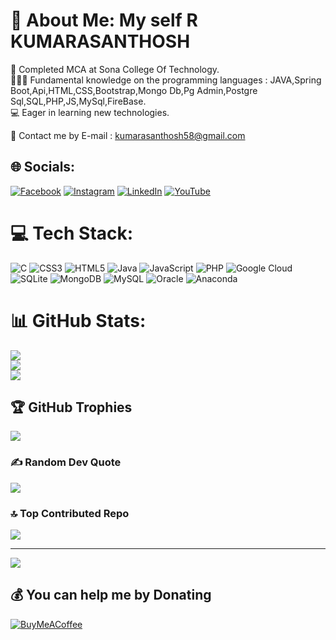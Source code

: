 # 💫 About Me: My self R KUMARASANTHOSH
  🌱 Completed MCA at Sona College Of Technology.<br> 👨🏻‍💻 Fundamental knowledge on the programming languages : JAVA,Spring Boot,Api,HTML,CSS,Bootstrap,Mongo Db,Pg Admin,Postgre Sql,SQL,PHP,JS,MySql,FireBase. <br>  💻 Eager in learning new technologies.
  
💬 Contact me  by E-mail : kumarasanthosh58@gmail.com


## 🌐 Socials:
[![Facebook](https://img.shields.io/badge/Facebook-%231877F2.svg?logo=Facebook&logoColor=white)](https://facebook.com/kumarasanthosh.santhosh) [![Instagram](https://img.shields.io/badge/Instagram-%23E4405F.svg?logo=Instagram&logoColor=white)](https://instagram.com/kumarasanthosh_rks) [![LinkedIn](https://img.shields.io/badge/LinkedIn-%230077B5.svg?logo=linkedin&logoColor=white)](https://linkedin.com/in/kumarasanthosh) [![YouTube](https://img.shields.io/badge/YouTube-%23FF0000.svg?logo=YouTube&logoColor=white)](https://youtube.com/@tamilkings3525) 

# 💻 Tech Stack:
![C](https://img.shields.io/badge/c-%2300599C.svg?style=plastic&logo=c&logoColor=white) ![CSS3](https://img.shields.io/badge/css3-%231572B6.svg?style=plastic&logo=css3&logoColor=white) ![HTML5](https://img.shields.io/badge/html5-%23E34F26.svg?style=plastic&logo=html5&logoColor=white) ![Java](https://img.shields.io/badge/java-%23ED8B00.svg?style=plastic&logo=java&logoColor=white) ![JavaScript](https://img.shields.io/badge/javascript-%23323330.svg?style=plastic&logo=javascript&logoColor=%23F7DF1E) ![PHP](https://img.shields.io/badge/php-%23777BB4.svg?style=plastic&logo=php&logoColor=white) ![Google Cloud](https://img.shields.io/badge/Google%20Cloud-%234285F4.svg?style=plastic&logo=google-cloud&logoColor=white) ![SQLite](https://img.shields.io/badge/sqlite-%2307405e.svg?style=plastic&logo=sqlite&logoColor=white) ![MongoDB](https://img.shields.io/badge/MongoDB-%234ea94b.svg?style=plastic&logo=mongodb&logoColor=white) ![MySQL](https://img.shields.io/badge/mysql-%2300f.svg?style=plastic&logo=mysql&logoColor=white) ![Oracle](https://img.shields.io/badge/Oracle-F80000?style=plastic&logo=oracle&logoColor=white) ![Anaconda](https://img.shields.io/badge/Anaconda-%2344A833.svg?style=plastic&logo=anaconda&logoColor=white)
# 📊 GitHub Stats:
![](https://github-readme-stats.vercel.app/api?username=kumaraSanthosh26&theme=omni&hide_border=true&include_all_commits=true&count_private=false)<br/>
![](https://github-readme-streak-stats.herokuapp.com/?user=kumaraSanthosh26&theme=omni&hide_border=true)<br/>
![](https://github-readme-stats.vercel.app/api/top-langs/?username=kumaraSanthosh26&theme=omni&hide_border=true&include_all_commits=true&count_private=false&layout=compact)

## 🏆 GitHub Trophies
![](https://github-profile-trophy.vercel.app/?username=kumaraSanthosh26&theme=gruvbox&no-frame=false&no-bg=false&margin-w=4)

### ✍️ Random Dev Quote
![](https://quotes-github-readme.vercel.app/api?type=horizontal&theme=gruvbox)

### 🔝 Top Contributed Repo
![](https://github-contributor-stats.vercel.app/api?username=kumaraSanthosh26&limit=5&theme=nord&combine_all_yearly_contributions=true)

---
[![](https://visitcount.itsvg.in/api?id=kumaraSanthosh26&icon=5&color=3)](https://visitcount.itsvg.in)

  ## 💰 You can help me by Donating
  [![BuyMeACoffee](https://img.shields.io/badge/Buy%20Me%20a%20Coffee-ffdd00?style=for-the-badge&logo=buy-me-a-coffee&logoColor=black)](https://buymeacoffee.com/kumarasanthosh) 

  
<!-- Proudly created with GPRM ( https://gprm.itsvg.in ) -->
